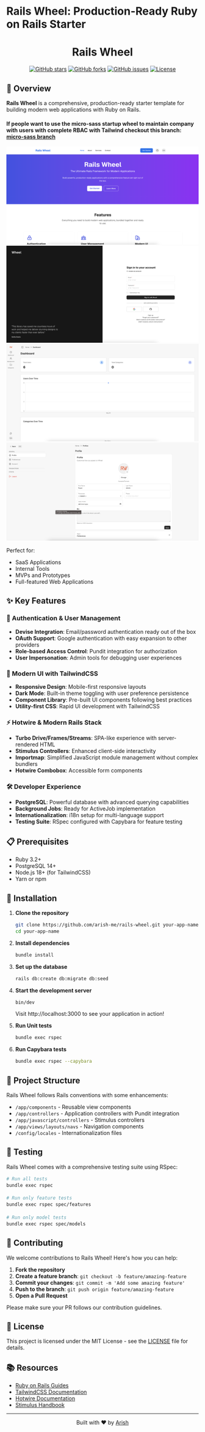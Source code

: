 

# Rails Wheel: Production-Ready Ruby on Rails Starter

<p align="center">
  <h1 align="center">Rails Wheel</h1>
</p>

<p align="center">
  <a href="https://github.com/arish-me/rails-wheel/stargazers"><img src="https://img.shields.io/github/stars/arish-me/rails-wheel" alt="GitHub stars"></a>
  <a href="https://github.com/arish-me/rails-wheel/network/members"><img src="https://img.shields.io/github/forks/arish-me/rails-wheel" alt="GitHub forks"></a>
  <a href="https://github.com/arish-me/rails-wheel/issues"><img src="https://img.shields.io/github/issues/arish-me/rails-wheel" alt="GitHub issues"></a>
  <a href="https://github.com/arish-me/rails-wheel/blob/main/LICENSE"><img src="https://img.shields.io/github/license/arish-me/rails-wheel" alt="License"></a>
</p>

## 🚀 Overview

**Rails Wheel** is a comprehensive, production-ready starter template for building modern web applications with Ruby on Rails.

#### If people want to use the micro-sass startup wheel to maintain company with users with complete RBAC with Tailwind checkout this branch: [micro-sass branch](https://github.com/arish-me/rails-wheel/tree/micro-sass)

![Homepage of the Rails Wheel application](docs/screenshots/home.png)
![Login of the Rails Wheel application](docs/screenshots/login.png)
![Dashboard of the Rails Wheel application](docs/screenshots/dashboard.png)
![Profile of the Rails Wheel application](docs/screenshots/profile.png)


Perfect for:
- SaaS Applications
- Internal Tools
- MVPs and Prototypes
- Full-featured Web Applications

## ✨ Key Features

### 🔐 Authentication & User Management
- **Devise Integration**: Email/password authentication ready out of the box
- **OAuth Support**: Google authentication with easy expansion to other providers
- **Role-based Access Control**: Pundit integration for authorization
- **User Impersonation**: Admin tools for debugging user experiences

### 🎨 Modern UI with TailwindCSS
- **Responsive Design**: Mobile-first responsive layouts
- **Dark Mode**: Built-in theme toggling with user preference persistence
- **Component Library**: Pre-built UI components following best practices
- **Utility-first CSS**: Rapid UI development with TailwindCSS

### ⚡ Hotwire & Modern Rails Stack
- **Turbo Drive/Frames/Streams**: SPA-like experience with server-rendered HTML
- **Stimulus Controllers**: Enhanced client-side interactivity
- **Importmap**: Simplified JavaScript module management without complex bundlers
- **Hotwire Combobox**: Accessible form components

### 🛠️ Developer Experience
- **PostgreSQL**: Powerful database with advanced querying capabilities
- **Background Jobs**: Ready for ActiveJob implementation
- **Internationalization**: i18n setup for multi-language support
- **Testing Suite**: RSpec configured with Capybara for feature testing

## 📋 Prerequisites

- Ruby 3.2+
- PostgreSQL 14+
- Node.js 18+ (for TailwindCSS)
- Yarn or npm

## 🔧 Installation

1. **Clone the repository**
   ```bash
   git clone https://github.com/arish-me/rails-wheel.git your-app-name
   cd your-app-name
   ```

2. **Install dependencies**
   ```bash
   bundle install
   ```

3. **Set up the database**
   ```bash
   rails db:create db:migrate db:seed
   ```

4. **Start the development server**
   ```bash
   bin/dev
   ```
   Visit http://localhost:3000 to see your application in action!

5. **Run Unit tests**
   ```bash
   bundle exec rspec
   ```
6. **Run Capybara tests**
   ```bash
   bundle exec rspec --capybara
   ```

## 🧩 Project Structure

Rails Wheel follows Rails conventions with some enhancements:

- `/app/components` - Reusable view components
- `/app/controllers` - Application controllers with Pundit integration
- `/app/javascript/controllers` - Stimulus controllers
- `/app/views/layouts/navs` - Navigation components
- `/config/locales` - Internationalization files

## 🧪 Testing

Rails Wheel comes with a comprehensive testing suite using RSpec:

```bash
# Run all tests
bundle exec rspec

# Run only feature tests
bundle exec rspec spec/features

# Run only model tests
bundle exec rspec spec/models
```

## 🤝 Contributing

We welcome contributions to Rails Wheel! Here's how you can help:

1. **Fork the repository**
2. **Create a feature branch**: `git checkout -b feature/amazing-feature`
3. **Commit your changes**: `git commit -m 'Add some amazing feature'`
4. **Push to the branch**: `git push origin feature/amazing-feature`
5. **Open a Pull Request**

Please make sure your PR follows our contribution guidelines.

## 📄 License

This project is licensed under the MIT License - see the [LICENSE](LICENSE) file for details.

## 📚 Resources

- [Ruby on Rails Guides](https://guides.rubyonrails.org/)
- [TailwindCSS Documentation](https://tailwindcss.com/docs)
- [Hotwire Documentation](https://hotwired.dev/)
- [Stimulus Handbook](https://stimulus.hotwired.dev/handbook/introduction)

---

<p align="center">
  Built with ❤️ by <a href="https://github.com/arish-me">Arish</a>
</p>

